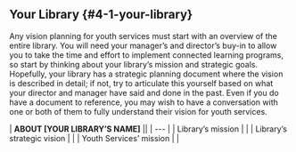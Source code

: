 ## Your Library {#4-1-your-library}

Any vision planning for youth services must start with an overview of the entire library. You will need your manager’s and director’s buy-in to allow you to take the time and effort to implement connected learning programs, so start by thinking about your library’s mission and strategic goals. Hopefully, your library has a strategic planning document where the vision is described in detail; if not, try to articulate this yourself based on what your director and manager have said and done in the past. Even if you do have a document to reference, you may wish to have a conversation with one or both of them to fully understand their vision for youth services.

| **ABOUT [YOUR LIBRARY’S NAME]** ||
| --- |
| Library’s mission |  |
| Library’s strategic vision |  |
| Youth Services’ mission |  |